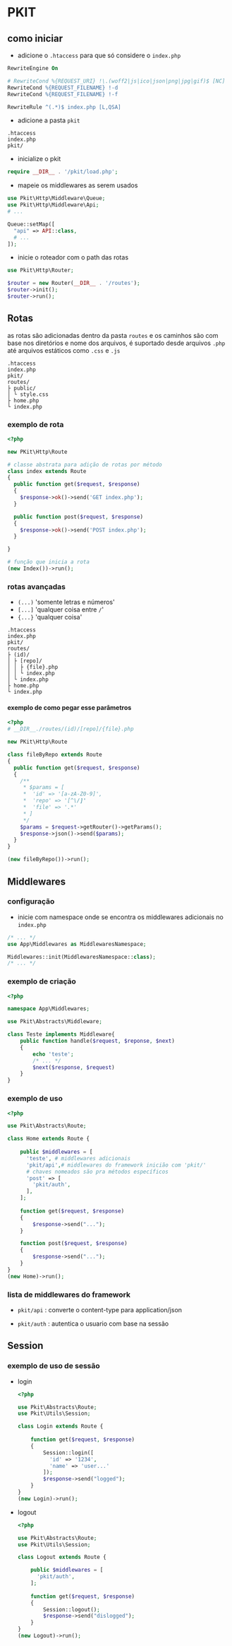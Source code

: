 # PKIT

## como iniciar

- adicione o `.htaccess` para que só considere o `index.php`

```apache
RewriteEngine On

# RewriteCond %{REQUEST_URI} !\.(woff2|js|ico|json|png|jpg|gif)$ [NC]
RewriteCond %{REQUEST_FILENAME} !-d
RewriteCond %{REQUEST_FILENAME} !-f

RewriteRule ^(.*)$ index.php [L,QSA]
```

- adicione a pasta `pkit`

```
.htaccess
index.php
pkit/
```

- inicialize o pkit

```php
require __DIR__ . '/pkit/load.php';
```

- mapeie os middlewares as serem usados

```php
use Pkit\Http\Middleware\Queue;
use Pkit\Http\Middleware\Api;
# ...

Queue::setMap([
  "api" => API::class,
  # ...
]);
```

- inicie o roteador com o path das rotas

```php
use Pkit\Http\Router;

$router = new Router(__DIR__ . '/routes');
$router->init();
$router->run();
```

## Rotas

as rotas são adicionadas dentro da pasta `routes` e os caminhos são com base nos diretórios e nome dos arquivos, é suportado desde arquivos `.php` até arquivos estáticos como `.css` e `.js`

```
.htaccess
index.php
pkit/
routes/
├ public/
│ └ style.css
├ home.php
└ index.php
```

### exemplo de rota

```php
<?php

new PKit\Http\Route

# classe abstrata para adição de rotas por método
class index extends Route
{
  public function get($request, $response)
  {
    $response->ok()->send('GET index.php');
  }

  public function post($request, $response)
  {
    $response->ok()->send('POST index.php');
  }

}

# função que inicia a rota
(new Index())->run();

```

### rotas avançadas

- `(...)` 'somente letras e números'
- `[...]` 'qualquer coisa entre `/`'
- `{...}` 'qualquer coisa'

```
.htaccess
index.php
pkit/
routes/
├ (id)/
│ ├ [repo]/
│ │ ├ {file}.php
│ │ └ index.php
│ └ index.php
├ home.php
└ index.php
```

#### exemplo de como pegar esse parâmetros

```php
<?php
# __DIR__./routes/(id)/[repo]/{file}.php

new PKit\Http\Route

class fileByRepo extends Route
{
  public function get($request, $response)
  {
    /**
     * $params = [
     *  'id' => '[a-zA-Z0-9]',
     *  'repo' => '[^\/]'
     *  'file' => '.*'
     * ]
     */
    $params = $request->getRouter()->getParams();
    $response->json()->send($params);
  }
}

(new fileByRepo())->run();
```

## Middlewares

### configuração

- inicie com namespace onde se encontra os middlewares adicionais no `index.php`

```php
/* ... */
use App\Middlewares as MiddlewaresNamespace;

Middlewares::init(MiddlewaresNamespace::class);
/* ... */
```

### exemplo de criação

```php
<?php

namespace App\Middlewares;

use Pkit\Abstracts\Middleware;

class Teste implements Middleware{
    public function handle($request, $reponse, $next)
    {
        echo 'teste';
        /* ... */
        $next($response, $request)
    }
}
```

### exemplo de uso

```php
<?php 

use Pkit\Abstracts\Route;

class Home extends Route {
    
    public $middlewares = [
      'teste', # middlewares adicionais
      'pkit/api',# middlewares do framework inicião com 'pkit/'
      # chaves nomeados são pra métodos específicos
      'post' => [
        'pkit/auth',
      ],
    ];
    
    function get($request, $response)
    {
        $response->send("...");
    }

    function post($request, $response)
    {
        $response->send("...");
    }
}
(new Home)->run();
```

### lista de middlewares do framework

- `pkit/api` : converte o content-type para application/json

- `pkit/auth` : autentica o usuario com base na sessão

## Session

### exemplo de uso de sessão

- login

  ```php
  <?php 

  use Pkit\Abstracts\Route;
  use Pkit\Utils\Session;

  class Login extends Route {
      
      function get($request, $response)
      {
          Session::login([
            'id' => '1234',
            'name' => 'user...'
          ]);
          $response->send("logged");
      }
  }
  (new Login)->run();
  ```

- logout

  ```php
  <?php 

  use Pkit\Abstracts\Route;
  use Pkit\Utils\Session;

  class Logout extends Route {

      public $middlewares = [
        'pkit/auth',
      ];
      
      function get($request, $response)
      {
          Session::logout();
          $response->send("dislogged");
      }
  }
  (new Logout)->run();
  ```
